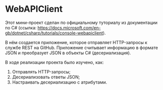 # WebAPIClient

Этот мини-проект сделан по официальному туториалу из документации по C# (ссылка: https://docs.microsoft.com/en-gb/dotnet/csharp/tutorials/console-webapiclient).

В нём создается приложение, которое отправляет HTTP-запросы к службе REST на GitHub. Приложение считывает информацию в формате JSON и преобразует JSON в объекты C# (десериализация).

В ходе реализации проекта было изучено, как:

1) Отправлять HTTP-запросы;
2) Десериализовать ответы JSON;
3) Настраивать десериализацию с атрибутами.
